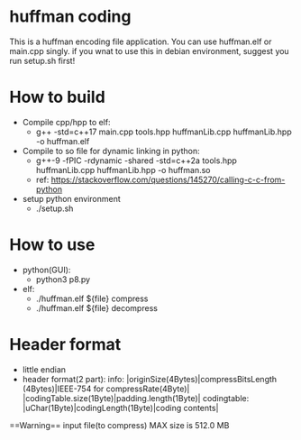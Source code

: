 huffman coding
===
This is a huffman encoding file application.
You can use huffman.elf or main.cpp singly. 
if you wnat to use this in debian environment, suggest you run setup.sh first!

# How to build
* Compile cpp/hpp to elf:
    * g++ -std=c++17 main.cpp tools.hpp huffmanLib.cpp huffmanLib.hpp -o huffman.elf
* Compile to so file for dynamic linking in python:
    * g++-9 -fPIC -rdynamic -shared -std=c++2a tools.hpp huffmanLib.cpp huffmanLib.hpp -o huffman.so
    * ref: https://stackoverflow.com/questions/145270/calling-c-c-from-python
* setup python environment
    * ./setup.sh

# How to use
* python(GUI):
    * python3 p8.py
* elf:
    * ./huffman.elf ${file} compress
    * ./huffman.elf ${file} decompress

# Header format 
 * little endian
 * header format(2 part):
    info:
        |originSize(4Bytes)|compressBitsLength (4Bytes)|IEEE-754 for compressRate(4Byte)|
        |codingTable.size(1Byte)|padding.length(1Byte)|
    codingtable:
        |uChar(1Byte)|codingLength(1Byte)|coding contents|

==Warning==
input file(to compress) MAX size is 512.0 MB